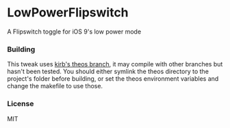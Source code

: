 # LowPowerFlipswitch
A Flipswitch toggle for iOS 9's low power mode

### Building
This tweak uses [kirb's theos branch](https://github.com/kirb/theos), it may compile with other branches but hasn't been tested. You should either symlink the theos directory to the project's folder before building, or set the theos environment variables and change the makefile to use those.

### License
MIT
